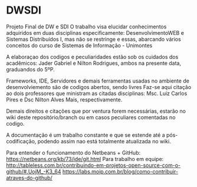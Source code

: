 DWSDI
=====

Projeto Final de DW e SDI
 O trabalho visa elucidar conhecimentos adquiridos em duas disciplinas especificamente: DesenvolvimentoWEB e Sistemas
 Distribuídos I, mas não se restringe e essas, abarcando vários conceitos do curso de Sistemas de Informação - Unimontes
 
 A elaboraçao dos codigos e peculiaridades estão sob os cuidados dos acadêmicos: Jader Gabriel e Nilton Rodrigues, ambos 
 na presente data, graduandos do 5ºP.
 
 Frameworks, IDE, Servidores e demais ferramentas usadas no ambiente de desenvolviemento são de codigos abertos, sendo livres
 Faz-se aqui citação ao dois professores que ministram as citadas disciplinas: Msc. Luiz Carlos Pires e Dsc Nilton Alves Mais,
 respectivamente.
 
 Demais direitos e citações que por ventura forem necessárias, estarão no wiki deste repositório/branch ou em casos peculiares
 comentadas no codigo.
 
 A documentação é um trabalho constante e que se estende até a pós-codificação, podendo assim nao está totalmente atualizada 
 no wiki.
 
 Para entender o funcionamento do Netbeans + GitHub: https://netbeans.org/kb/73/ide/git.html
 Para trabalho em equipe: http://tableless.com.br/contribuindo-em-projetos-open-source-com-o-github/#.UojM_-K3_64
                          https://labs.moip.com.br/blog/como-contribuir-atraves-do-github/

